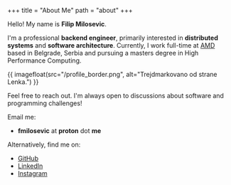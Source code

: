 +++
title = "About Me"
path = "about"
+++

Hello! My name is **Filip Milosevic**.

I'm a professional **backend engineer**, primarily interested in **distributed systems** and **software architecture**.
Currently, I work full-time at [AMD](https://www.amd.com) based in Belgrade, Serbia and pursuing a masters degree in High Performance Computing.

{{ imagefloat(src="/profile_border.png", alt="Trejdmarkovano od strane Lenka.") }}

Feel free to reach out. I'm always open to discussions about software and programming challenges!

Email me:

- **fmilosevic** at **proton** dot **me**

Alternatively, find me on:

- [GitHub](https://github.com/filipmilo)
- [LinkedIn](https://www.linkedin.com/in/filip-milosevic-740a01207/)
- [Instagram](https://www.instagram.com/milosevicf/)
